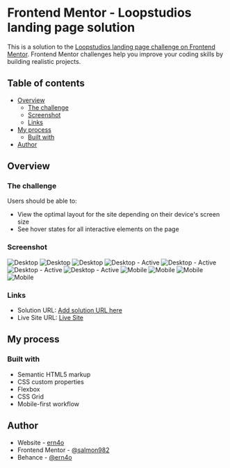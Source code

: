 # Frontend Mentor - Loopstudios landing page solution

This is a solution to the [Loopstudios landing page challenge on Frontend Mentor](https://www.frontendmentor.io/challenges/loopstudios-landing-page-N88J5Onjw). Frontend Mentor challenges help you improve your coding skills by building realistic projects. 

## Table of contents

- [Overview](#overview)
  - [The challenge](#the-challenge)
  - [Screenshot](#screenshot)
  - [Links](#links)
- [My process](#my-process)
  - [Built with](#built-with)
- [Author](#author)

## Overview

### The challenge

Users should be able to:

- View the optimal layout for the site depending on their device's screen size
- See hover states for all interactive elements on the page

### Screenshot

![Desktop](./Desktop%20(1).png)
![Desktop](./Desktop%20(2).png)
![Desktop](./Desktop%20(3).png)
![Desktop - Active](./Desktop%20-%20Active%20(1).png)
![Desktop - Active](./Desktop%20-%20Active%20(2).png)
![Desktop - Active](./Desktop%20-%20Active%20(3).png)
![Desktop - Active](./Desktop%20-%20Active%20(4).png)
![Mobile](./Mobile%20(1).png)
![Mobile](./Mobile%20(2).png)
![Mobile](./Mobile%20(3).png)
![Mobile](./Mobile%20(4).png)

### Links

- Solution URL: [Add solution URL here](https://your-solution-url.com)
- Live Site URL: [Live Site](https://your-live-site-url.com)

## My process

### Built with

- Semantic HTML5 markup
- CSS custom properties
- Flexbox
- CSS Grid
- Mobile-first workflow

## Author

- Website - [ern4o](https://www.ern4o.com)
- Frontend Mentor - [@salmon982](https://www.frontendmentor.io/profile/salmon982)
- Behance - [@ern4o](https://www.behance.net/ern4o)

